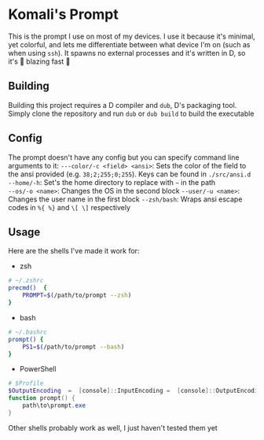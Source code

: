 # Komali's Prompt
This is the prompt I use on most of my devices. I use it because it's minimal, yet colorful, and lets me differentiate between what device I'm on (such as when using `ssh`). It spawns no external processes and it's written in D, so it's 🚀 blazing fast 🚀
## Building
Building this project requires a D compiler and `dub`, D's packaging tool. Simply clone the repository and run `dub` or `dub build` to build the executable
## Config
The prompt doesn't have any config but you can specify command line arguments to it:
`---color/-c <field> <ansi>`: Sets the color of the field to the ansi provided (e.g. `38;2;255;0;255`). Keys can be found in `./src/ansi.d`  
`--home/-h`: Set's the home directory to replace with `~` in the path  
`--os/-o <name>`: Changes the OS in the second block
`--user/-u <name>`: Changes the user name in the first block
`--zsh/bash`: Wraps ansi escape codes in `%{ %}` and `\[ \]` respectively
## Usage
Here are the shells I've made it work for:
- zsh
```bash
# ~/.zshrc
precmd()  {
    PROMPT=$(/path/to/prompt --zsh)
}
```
- bash
```bash
# ~/.bashrc
prompt() {
    PS1=$(/path/to/prompt --bash)
}
```
- PowerShell
```ps1
# $Profile
$OutputEncoding  =  [console]::InputEncoding =  [console]::OutputEncoding =  New-Object System.Text.UTF8Encoding
function prompt() {
    path\to\prompt.exe
}
```
Other shells probably work as well, I just haven't tested them yet
